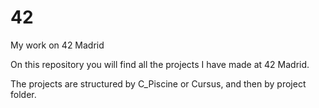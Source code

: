 # 42
My work on 42 Madrid

On this repository you will find all the projects I have made at 42 Madrid.

The projects are structured by C_Piscine or Cursus, and then by project folder.
